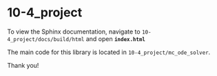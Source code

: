 # 10-4_project
 
To view the Sphinx documentation, navigate to `10-4_project/docs/build/html` and open **`index.html`**

The main code for this library is located in `10-4_project/mc_ode_solver`. 

Thank you!